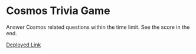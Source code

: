 # Cosmos Trivia Game

Answer Cosmos related questions within the time limit. See the score in the end.

[Deployed Link](https://chris-milan.github.io/Cosmos-Trivia/)
